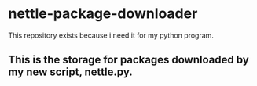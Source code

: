 # nettle-package-downloader
This repository exists because i need it for my python program.

## This is the storage for packages downloaded by my new script, nettle.py.
